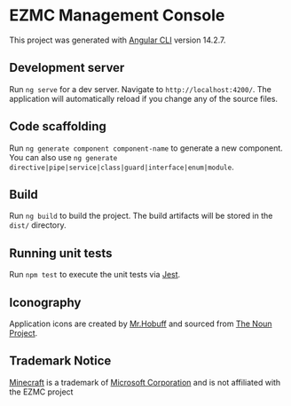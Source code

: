 # EZMC Management Console

This project was generated with [Angular CLI](https://github.com/angular/angular-cli) version 14.2.7.

## Development server

Run `ng serve` for a dev server. Navigate to `http://localhost:4200/`. The application will automatically reload if you change any of the source files.

## Code scaffolding

Run `ng generate component component-name` to generate a new component. You can also use `ng generate directive|pipe|service|class|guard|interface|enum|module`.

## Build

Run `ng build` to build the project. The build artifacts will be stored in the `dist/` directory.

## Running unit tests

Run `npm test` to execute the unit tests via [Jest](https://jest.js).

## Iconography

Application icons are created by [Mr.Hobuff](https://thenounproject.com/hendy98/) and sourced from [The Noun Project](https://thenounproject.com).

## Trademark Notice

[Minecraft](https://www.minecraft.net/) is a trademark of [Microsoft Corporation](https://www.microsoft.com/) and is not affiliated with the EZMC project
